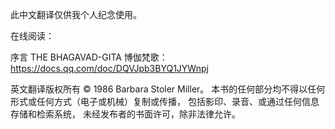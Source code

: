此中文翻译仅供我个人纪念使用。

在线阅读：

序言 THE BHAGAVAD-GITA 博伽梵歌：https://docs.qq.com/doc/DQVJpb3BYQ1JYWnpj 



英文翻译版权所有 © 1986 Barbara Stoler Miller。
本书的任何部分均不得以任何形式或任何方式（电子或机械）复制或传播，
包括影印、录音、或通过任何信息存储和检索系统，
未经发布者的书面许可，除非法律允许。
